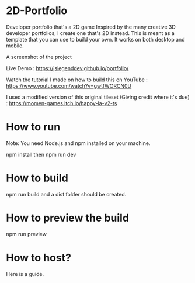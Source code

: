 # 2D-Portfolio

Developer portfolio that's a 2D game
Inspired by the many creative 3D developer portfolios, I create one that's 2D instead. This is meant as a template that you can use to build your own. It works on both desktop and mobile.

A screenshot of the project

Live Demo : https://jslegenddev.github.io/portfolio/

Watch the tutorial I made on how to build this on YouTube : https://www.youtube.com/watch?v=gwtfWORCN0U

I used a modified version of this original tileset (Giving credit where it's due) : https://momen-games.itch.io/happy-la-v2-ts

# How to run
Note: You need Node.js and npm installed on your machine.

npm install then npm run dev

# How to build
npm run build and a dist folder should be created.

# How to preview the build
npm run preview

# How to host?
Here is a guide.
